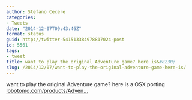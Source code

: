 ```yaml
---
author: Stefano Cecere
categories:
- Tweets
date: "2014-12-07T09:43:46Z"
format: status
guid: http://twitter-541513384978817024-post
id: 5561
tags:
- tweet
title: want to play the original Adventure game? here is&#8230;
slug: /2014/12/07/want-to-play-the-original-adventure-game-here-is/
---
```


want to play the original Adventure game? here is a OSX porting [lobotomo.com/products/Adven…](http://www.lobotomo.com/products/Adventure/index.html)